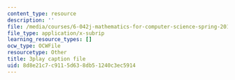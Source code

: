 ```yaml
---
content_type: resource
description: ''
file: /media/courses/6-042j-mathematics-for-computer-science-spring-2015/8d8e21c7c9115d638db51240c3ec5914_TIpnudrzvgg.vtt
file_type: application/x-subrip
learning_resource_types: []
ocw_type: OCWFile
resourcetype: Other
title: 3play caption file
uid: 8d8e21c7-c911-5d63-8db5-1240c3ec5914
---
```

